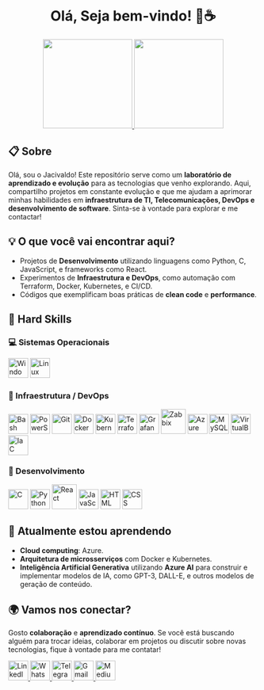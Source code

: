 <h1 align="center">Olá, Seja bem-vindo! 👋☕</h1>

<div align="center">
  <a href="https://github.com/jacivaldocarvalho">
    <img height="180em" src="https://github-readme-stats.vercel.app/api?username=jacivaldocarvalho&show_icons=true&theme=dark&include_all_commits=true&count_private=true" />
  </a>
  <a href="https://github.com/jacivaldocarvalho">
    <img height="180em" src="https://github-readme-stats.vercel.app/api/top-langs/?username=jacivaldocarvalho&layout=compact&langs_count=10&theme=dark" />
  </a>
</div>

## 📋 Sobre

Olá, sou o Jacivaldo! Este repositório serve como um **laboratório de aprendizado e evolução** para as tecnologias que venho explorando. Aqui, compartilho projetos em constante evolução e que me ajudam a aprimorar minhas habilidades em **infraestrutura de TI, Telecomunicações, DevOps e desenvolvimento de software**. Sinta-se à vontade para explorar e me contactar!

## 💡 O que você vai encontrar aqui?

- Projetos de **Desenvolvimento** utilizando linguagens como Python, C, JavaScript, e frameworks como React.
- Experimentos de **Infraestrutura e DevOps**, como automação com Terraform, Docker, Kubernetes, e CI/CD.
- Códigos que exemplificam boas práticas de **clean code** e **performance**.

## 🚀 Hard Skills

### 💻 Sistemas Operacionais
<div align="left">
  <img src="https://img.shields.io/badge/Windows-0078D6?logo=microsoft&logoColor=white" alt="Windows" height="40" />
  <img src="https://img.shields.io/badge/Linux-FCC624?logo=linux&logoColor=white" alt="Linux" height="40" />
</div>

### 🔧 Infraestrutura / DevOps
<div align="left">
  <img src="https://img.shields.io/badge/Bash-4EAA25?logo=gnubash&logoColor=white" alt="Bash" height="40" />
  <img src="https://img.shields.io/badge/PowerShell-2E2E2E?logo=powershell&logoColor=white" alt="PowerShell" height="40" />
  <img src="https://img.shields.io/badge/Git-F05032?logo=git&logoColor=white" alt="Git" height="40" />
  <img src="https://img.shields.io/badge/Docker-2496ED?logo=docker&logoColor=white" alt="Docker" height="40" />
  <img src="https://img.shields.io/badge/Kubernetes-326CE5?logo=kubernetes&logoColor=white" alt="Kubernetes" height="40" />
  <img src="https://img.shields.io/badge/Terraform-7B42BC?logo=terraform&logoColor=white" alt="Terraform" height="40" />
  <img src="https://img.shields.io/badge/Grafana-F46800?logo=grafana&logoColor=white" alt="Grafana" height="40" />
  <img src="https://img.shields.io/badge/Zabbix-FF6600?logo=zabbix&logoColor=white" alt="Zabbix" height="50" />
  <img src="https://img.shields.io/badge/Azure-0089D6?logo=microsoft-azure&logoColor=white" alt="Azure" height="40" />
  <img src="https://img.shields.io/badge/MySQL-4479A1?logo=mysql&logoColor=white" alt="MySQL" height="40" />
  <img src="https://img.shields.io/badge/VirtualBox-183A61?logo=virtualbox&logoColor=white" alt="VirtualBox" height="40" />
  <img src="https://img.shields.io/badge/IaC-326CE5?logo=terraform&logoColor=white" alt="IaC" height="40" />
</div>

### 👾 Desenvolvimento
<div align="left">
  <img src="https://img.shields.io/badge/C-00599C?logo=c&logoColor=white" alt="C" height="40" />
  <img src="https://img.shields.io/badge/Python-3776AB?logo=python&logoColor=white" alt="Python" height="40" />
  <img src="https://img.shields.io/badge/React-61DAFB?logo=react&logoColor=black" alt="React" height="50" />
  <img src="https://img.shields.io/badge/JavaScript-F7DF1E?logo=javascript&logoColor=black" alt="JavaScript" height="40" />
  <img src="https://img.shields.io/badge/HTML-E34F26?logo=html5&logoColor=white" alt="HTML" height="40" />
  <img src="https://img.shields.io/badge/CSS-1572B6?logo=css3&logoColor=white" alt="CSS" height="40" />
</div>

## 🌱 Atualmente estou aprendendo
- **Cloud computing**: Azure.
- **Arquitetura de microsserviços** com Docker e Kubernetes.
- **Inteligência Artificial Generativa** utilizando **Azure AI** para construir e implementar modelos de IA, como GPT-3, DALL-E, e outros modelos de geração de conteúdo.

## 🌍 Vamos nos conectar?

Gosto **colaboração** e **aprendizado contínuo**. Se você está buscando alguém para trocar ideias, colaborar em projetos ou discutir sobre novas tecnologias, fique à vontade para me contatar!

<div align="left">
  <a href="https://www.linkedin.com/in/jacivaldocarvalho/" target="_blank">
    <img width="40" height="40" src="https://store-images.s-microsoft.com/image/apps.46485.9007199266245564.44dc7699-748d-4c34-ba5e-d04eb48f7960.df3dbdf7-e6b9-4d2a-a5ad-3b91e430d172" alt="LinkedIn" />
  </a>

  <a href="https://wa.me/5591993948849" target="_blank">
    <img width="40" height="40" src="https://play-lh.googleusercontent.com/bYtqbOcTYOlgc6gqZ2rwb8lptHuwlNE75zYJu6Bn076-hTmvd96HH-6v7S0YUAAJXoJN" alt="WhatsApp" />
  </a>

  <a href="https://t.me/jacivaldocarvalho" target="_blank">
    <img width="40" height="40" src="https://upload.wikimedia.org/wikipedia/commons/thumb/8/83/Telegram_2019_Logo.svg/1200px-Telegram_2019_Logo.svg.png" alt="Telegram" />
  </a>

  <a href="mailto:jacivaldocarvalho@gmail.com" target="_blank">
    <img width="40" height="40" src="https://upload.wikimedia.org/wikipedia/commons/thumb/7/7e/Gmail_icon_%282020%29.svg/1280px-Gmail_icon_%282020%29.svg.png" alt="Gmail" />
  </a>

  <a href="https://medium.com/@jacivaldocarvalho" target="_blank">
    <img width="40" height="40" src="https://miro.medium.com/v2/resize:fit:2400/1*6_fgYnisCa9V21mymySIvA.png" alt="Medium" />
  </a>
</div>

